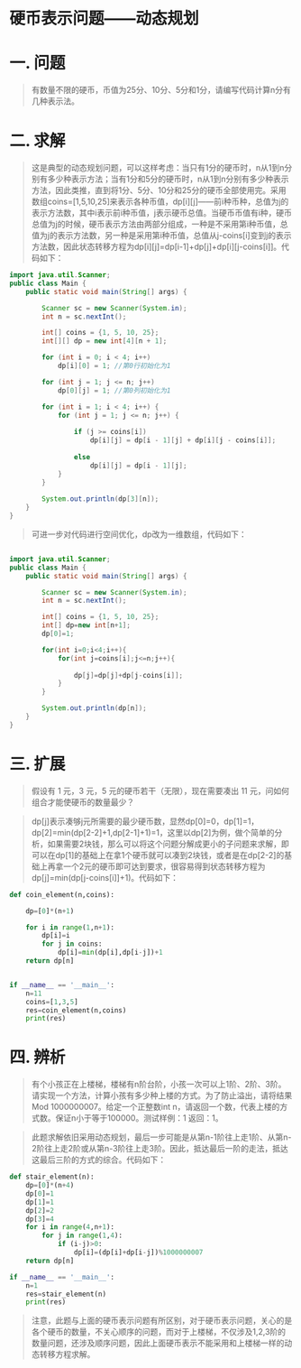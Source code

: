 硬币表示问题——动态规划
===================

# 一. 问题

> 有数量不限的硬币，币值为25分、10分、5分和1分，请编写代码计算n分有几种表示法。

# 二. 求解

> 这是典型的动态规划问题，可以这样考虑：当只有1分的硬币时，n从1到n分别有多少种表示方法；当有1分和5分的硬币时，n从1到n分别有多少种表示方法，因此类推，直到将1分、5分、10分和25分的硬币全部使用完。采用数组coins=[1,5,10,25]来表示各种币值，dp[i][j]——前i种币种，总值为j的表示方法数，其中i表示前i种币值，j表示硬币总值。当硬币币值有i种，硬币总值为j的时候，硬币表示方法由两部分组成，一种是不采用第i种币值，总值为j的表示方法数，另一种是采用第i种币值，总值从j-coins[i]变到j的表示方法数，因此状态转移方程为dp[i][j]=dp[i-1]+dp[j]+dp[i][j-coins[i]]。代码如下：

```java
import java.util.Scanner;
public class Main {
    public static void main(String[] args) {

        Scanner sc = new Scanner(System.in);
        int n = sc.nextInt();

        int[] coins = {1, 5, 10, 25};
        int[][] dp = new int[4][n + 1];

        for (int i = 0; i < 4; i++)
            dp[i][0] = 1; //第0行初始化为1

        for (int j = 1; j <= n; j++)
            dp[0][j] = 1; //第0列初始化为1

        for (int i = 1; i < 4; i++) {
            for (int j = 1; j <= n; j++) {
                
                if (j >= coins[i])
                    dp[i][j] = dp[i - 1][j] + dp[i][j - coins[i]];
                
                else
                    dp[i][j] = dp[i - 1][j];
            }
        }
        
        System.out.println(dp[3][n]);
    }
}

```
> 可进一步对代码进行空间优化，dp改为一维数组，代码如下：

```java

import java.util.Scanner;
public class Main {
    public static void main(String[] args) {

        Scanner sc = new Scanner(System.in);
        int n = sc.nextInt();

        int[] coins = {1, 5, 10, 25};
        int[] dp=new int[n+1];
        dp[0]=1;

        for(int i=0;i<4;i++){
            for(int j=coins[i];j<=n;j++){
                
                dp[j]=dp[j]+dp[j-coins[i]];
            }
        }

        System.out.println(dp[n]);
    }
}
```

# 三. 扩展

> 假设有 1 元，3 元，5 元的硬币若干（无限），现在需要凑出 11 元，问如何组合才能使硬币的数量最少？

> dp[j]表示凑够j元所需要的最少硬币数，显然dp[0]=0，dp[1]=1，dp[2]=min(dp[2-2]+1,dp[2-1]+1)=1，这里以dp[2]为例，做个简单的分析，如果需要2块钱，那么可以将这个问题分解成更小的子问题来求解，即可以在dp[1]的基础上在拿1个硬币就可以凑到2块钱，或者是在dp[2-2]的基础上再拿一个2元的硬币即可达到要求，很容易得到状态转移方程为dp[j]=min(dp[j-coins[i]]+1)。代码如下：

```python
def coin_element(n,coins):

    dp=[0]*(n+1)

    for i in range(1,n+1):
        dp[i]=i
        for j in coins:
            dp[i]=min(dp[i],dp[i-j])+1
    return dp[n]


if __name__ == '__main__':
    n=11
    coins=[1,3,5]
    res=coin_element(n,coins)
    print(res)

```

# 四. 辨析

> 有个小孩正在上楼梯，楼梯有n阶台阶，小孩一次可以上1阶、2阶、3阶。请实现一个方法，计算小孩有多少种上楼的方式。为了防止溢出，请将结果Mod 1000000007。给定一个正整数int n，请返回一个数，代表上楼的方式数。保证n小于等于100000。测试样例：1  返回：1。

> 此题求解依旧采用动态规划，最后一步可能是从第n-1阶往上走1阶、从第n-2阶往上走2阶或从第n-3阶往上走3阶。因此，抵达最后一阶的走法，抵达这最后三阶的方式的综合。代码如下：

```python
def stair_element(n):
    dp=[0]*(n+4)
    dp[0]=1
    dp[1]=1
    dp[2]=2
    dp[3]=4
    for i in range(4,n+1):
        for j in range(1,4):
            if (i-j)>0:
                dp[i]=(dp[i]+dp[i-j])%1000000007
    return dp[n]

if __name__ == '__main__':
    n=1
    res=stair_element(n)
    print(res)
```

> 注意，此题与上面的硬币表示问题有所区别，对于硬币表示问题，关心的是各个硬币的数量，不关心顺序的问题，而对于上楼梯，不仅涉及1,2,3阶的数量问题，还涉及顺序问题，因此上面硬币表示不能采用和上楼梯一样的动态转移方程求解。

